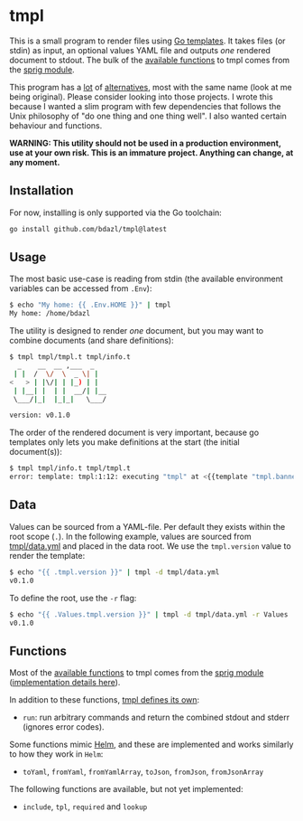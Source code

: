 # tmpl

This is a small program to render files using [Go templates](https://pkg.go.dev/text/template).
It takes files (or stdin) as input, an optional values YAML file and outputs *one* rendered
document to stdout. The bulk of the [available functions](https://masterminds.github.io/sprig)
to tmpl comes from the [sprig module](https://github.com/Masterminds/sprig).

This program has a [lot](https://github.com/hairyhenderson/gomplate) of
[alternatives](https://github.com/belitre/gotpl), most with the same name (look at me being
original). Please consider looking into those projects. I wrote this because I wanted a slim
program with few dependencies that follows the Unix philosophy of "do one thing and one thing well". 
I also wanted certain behaviour and functions.

**WARNING: This utility should not be used in a production environment, use at your own risk.
This is an immature project. Anything can change, at any moment.**

## Installation

For now, installing is only supported via the Go toolchain:

```bash
go install github.com/bdazl/tmpl@latest
```

## Usage

The most basic use-case is reading from stdin (the available environment variables can be
accessed from `.Env`):

```bash
$ echo "My home: {{ .Env.HOME }}" | tmpl
My home: /home/bdazl
```

The utility is designed to render *one* document, but you may want to combine documents (and
share definitions):

```bash
$ tmpl tmpl/tmpl.t tmpl/info.t
  _    __  __ ,___  _
 | |  /  \/  \  _ \| |
<   > | |\/| | |_) | |
 | |__| |  | |  __/| |__
 \___/|_|  |_|_|   \___/

version: v0.1.0
```

The order of the rendered document is very important, because go templates only lets you make
definitions at the start (the initial document(s)):

```bash
$ tmpl tmpl/info.t tmpl/tmpl.t
error: template: tmpl:1:12: executing "tmpl" at <{{template "tmpl.banner"}}>: template "tmpl.banner" not defined
```

## Data

Values can be sourced from a YAML-file. Per default they exists within the root scope (`.`).
In the following example, values are sourced from [tmpl/data.yml](tmpl/data.yml) and placed
in the data root. We use the `tmpl.version` value to render the template:

```bash
$ echo "{{ .tmpl.version }}" | tmpl -d tmpl/data.yml
v0.1.0
```

To define the root, use the `-r` flag:

```bash
$ echo "{{ .Values.tmpl.version }}" | tmpl -d tmpl/data.yml -r Values
v0.1.0
```

## Functions

Most of the [available functions](https://masterminds.github.io/sprig) to tmpl comes from the
[sprig module](https://github.com/Masterminds/sprig)
([implementation details here](https://github.com/Masterminds/sprig/blob/master/functions.go)).

In addition to these functions, [tmpl defines its own](funcs.go):
- `run`: run arbitrary commands and return the combined stdout and stderr (ignores error codes).

Some functions mimic [Helm](https://github.com/helm/helm), and these are implemented and works
similarly to how they work in `Helm`:
- `toYaml`, `fromYaml`, `fromYamlArray`, `toJson`, `fromJson`, `fromJsonArray`

The following functions are available, but not yet implemented:
- `include`, `tpl`, `required` and `lookup`
